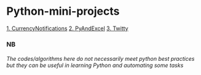 # Python-mini-projects
[1. CurrencyNotifications](/CurrencyNotifications)
[2. PyAndExcel](/PyAndExcel)
[3. Twitty](/Twitty)
### NB
###### The codes/algorithms here do not necessarily meet python best practices but they can be useful in learning Python and automating some tasks
